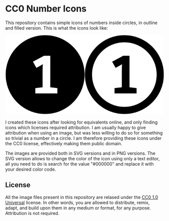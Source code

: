 # CC0 Number Icons

This repository contains simple icons of numbers inside circles, in outline and filled version. This is what the icons look like:

![](readme-example.png)

I created these icons after looking for equivalents online, and only finding icons which licenses required attribution. I am usually happy to give attribution when using an image, but was less willing to do so for something so trivial as a number in a circle. I am therefore providing these icons under the CC0 license, effectively making them public domain.

The images are provided both in SVG versions and in PNG versions. The SVG version allows to change the color of the icon using only a text editor, all you need to do is search for the value "#000000" and replace it with your desired color code.

## License

All the image files present in this repository are relased under the [CC0 1.0 Universal](https://creativecommons.org/publicdomain/zero/1.0/) license. In other words, you are allowed to distribute, remix, adapt, and build upon them in any medium or format, for any purpose. Attribution is not required.
